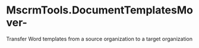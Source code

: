 # MscrmTools.DocumentTemplatesMover-
Transfer Word templates from a source organization to a target organization
